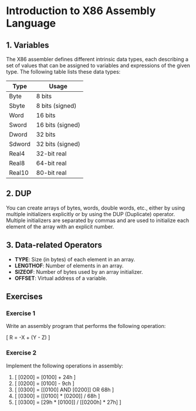 # Introduction to X86 Assembly Language

## 1. Variables

The X86 assembler defines different intrinsic data types, each describing a set of values that can be assigned to variables and expressions of the given type. The following table lists these data types:

| Type    | Usage               |
|---------|---------------------|
| Byte    | 8 bits              |
| Sbyte   | 8 bits (signed)     |
| Word    | 16 bits             |
| Sword   | 16 bits (signed)    |
| Dword   | 32 bits             |
| Sdword  | 32 bits (signed)    |
| Real4   | 32-bit real         |
| Real8   | 64-bit real         |
| Real10  | 80-bit real         |

## 2. DUP

You can create arrays of bytes, words, double words, etc., either by using multiple initializers explicitly or by using the DUP (Duplicate) operator. Multiple initializers are separated by commas and are used to initialize each element of the array with an explicit number.

## 3. Data-related Operators

- **TYPE**: Size (in bytes) of each element in an array.
- **LENGTHOF**: Number of elements in an array.
- **SIZEOF**: Number of bytes used by an array initializer.
- **OFFSET**: Virtual address of a variable.

## Exercises

### Exercise 1

Write an assembly program that performs the following operation:

\[ R = -X + (Y - Z) \]

### Exercise 2

Implement the following operations in assembly:

1. \[ [0200] = [0100] + 24h \]
2. \[ [0200] = [0100] - 9ch \]
3. \[ [0300] = [[0100] AND [0200]] OR 68h \]
4. \[ [0300] = [[0100] * [0200]] / 68h \]
5. \[ [0300] = [29h * [0100]] / [[0200h] * 27h] \]
